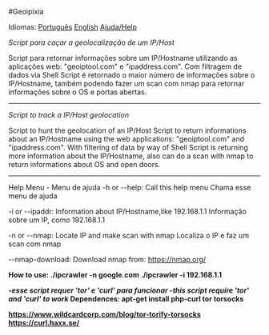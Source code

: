 #Geoipixia

Idiomas:
  <a href="#ptbr">Português</a>
  <a href="#en">English</a>
<a href="#help">Ajuda/Help</a>

<a name="ptbr"></a>
  <i>Script para caçar a geolocalização de um IP/Host</i>
  
Script para retornar informações sobre um IP/Hostname utilizando as aplicações
web: "geoiptool.com" e "ipaddress.com". Com filtragem de dados via Shell Script
é retornado o maior número de informações sobre o IP/Hostname, também
podendo fazer um scan com nmap para retornar informações sobre o OS e portas
abertas.

-------------------------------------------------------------------------------------------------

<a name="en"></a>
  <i>Script to track a IP/Host geolocation</i>

Script to hunt the geolocation of an IP/Host Script to return informations about an IP/Hostname using the web applications:  "geoiptool.com" and "ipaddress.com". With filtering of data by way of Shell Script is returning more information about the IP/Hostname, also can do a scan with nmap to return informations about OS and open doors.

-------------------------------------------------------------------------------------------------

<a name="help"></a>
Help Menu - Menu de ajuda
-h or --help:
  Call this help menu
  Chama esse menu de ajuda

-i or --ipaddr:
  Information about IP/Hostname,like 192.168.1.1
  Informação sobre um IP, como 192.168.1.1

-n or --nmap:
  Locate IP and make scan with nmap
  Localiza o IP e faz um scan com nmap

--nmap-download:
  Download nmap from: https://nmap.org/

<b>How to use:
  ./ipcrawler -n google.com
  ./ipcrawler -i 192.168.1.1
<b>

<i>
  -esse script requer 'tor' e 'curl' para funcionar
  -this script require 'tor' and 'curl' to work
</i>

<b>
Dependences:
  apt-get install php-curl tor torsocks
</b>

https://www.wildcardcorp.com/blog/tor-torify-torsocks
https://curl.haxx.se/
